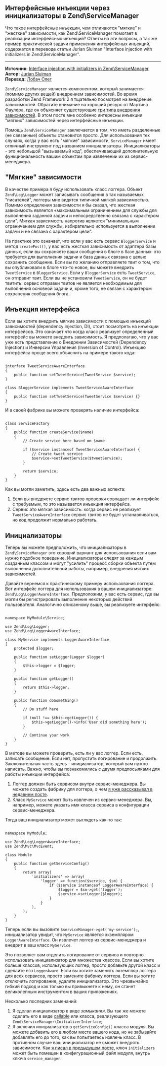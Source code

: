 Интерфейсные инъекции через инициализаторы в Zend\ServiceManager
-----------------------------------------
Что такое интерфейсные инъекции, чем отличаются "мягкие" и "жесткие" зависимости, как Zend\ServiceManager помогает в реализации интерфейсных инъекций? Ответы на эти вопросы, а так же пример практической задачи применения интерфейсных инъекций, содержатся в переводе статьи Jurian Sluiman "Interface injection with initializers in Zend\ServiceManager".

-----------------------------------------
__Источник:__ [Interface injection with initializers in Zend\ServiceManager][1]  
__Автор:__ [Jurian Sluiman][2]  
__Перевод:__ [Лобач Олег][3]  

[1]: http://juriansluiman.nl/en/article/121/interface-injection-with-initializers-in-zend-servicemanager
[2]: http://juriansluiman.nl/en/about
[3]: http://lobach.info/

`Zend\ServiceManager` является компонентом, который занимается (помимо других вещей) внедрением зависимостей. Во время разработки Zend Framework 2 я тщательно посмотрел на внедрение зависимостей. Обратите внимание на  хороший ресурс от Мартина Фаулера, где он объясняет существующие [три типа внедрения зависимостей][4]. В этом посте мне особенно интересны инъекции "мягких" зависимостей через интерфейсные инъекции.

[4]: http://www.martinfowler.com/articles/injection.html#FormsOfDependencyInjection

Помощь `Zend\ServiceManager` заключается в том, что иметь разделенные (не связанные) объекты становится просто. Для использования тех случаях, когда у вас есть "мягкие" зависимости, `ServiceManager` имеет отличный инструмент под названием инициализаторы. Инициализаторы - это небольшой "вызываемый код", обеспечивающий дополнительную функциональность вашим объектам при извлечении их из сервис-менеджера.

## "Мягкие" зависимости

В качестве примера я буду использовать класс логгера. Объект `Zend\Log\Logger` может записывать сообщения в так называемых "писателей", логгеры мне видятся типичной мягкой зависимостью. Помимо определения зависимости я бы сказал, что жесткая зависимость является «максимальным ограничением для службы для выполнения заданной задачи и непосредственно связана с характером цели". Мягкая зависимость напротив является "минимальным ограничением для службы, избирательно используется в выполнении задачи и не связана с характером цели".

На практике это означает, что если у вас есть сервис `BloggerService` и метод `createPost()`, у вас есть жесткая зависимость от адаптера базы данных, если вы сохраняете ваши сообщения в блоге в базе данных: это требуется для выполнения задачи и база данных связана с целью сохранить сообщение. Если вы по желанию отправляете твит о том, что вы опубликовали в блоге что-то новое, вы можете внедрить `TweetService` в `BloggerService`. Если у `BloggerService` есть `TweetService`, он отправит твит. Если вы не установили `TweetService`, он не будет твитить: сервис отправки твитов не является необходимым для выполнения основной задачи и, кроме того, не связан с характером сохранения сообщения блога.

## Инъекция интерфейса

Если вы хотите внедрить мягкие зависимости с помощью инъекций зависимостей (dependency injection, DI), стоит посмотреть на инъекции интерфейсов. Это означает что когда класс реализует определенный интерфейс вы можете внедрить зависимость. Я предполагаю, что у вас уже есть представление о Внедрении Зависимостей (Dependency Injection) и Инверсии Управления (Inversion of Control). Инъекцию интерфейса проще всего объяснить на примере такого кода:

<pre class="lang:php"><code>
interface TweetServiceAwareInterface
{
    public function setTweetService(TweetService $service);
}

class BloggerService implements TweetServiceAwareInterface
{
    public function setTweetService(TweetService $service) {}
}
</code></pre>

И в своей фабрике вы можете проверять наличие интерфейса:

<pre class="lang:php"><code>
class ServiceFactory
{
    public function createService($name)
    {
        // Create service here based on $name

        if ($service instanceof TweetServiceAwareInterface) {
            // Create tweet service
            $service->setTweetService($tweetService);
        }

        return $service;
    }
}
</code></pre>

Как вы могли заметить, здесь есть два важных аспекта:

1. Если вы внедряете сервис твитов проверяя совпадает ли интерфейс с требуемым, то это называется инъекция интерфейса.
2. Сервис это мягкая зависимость: когда сервис не реализует `TweetServiceAwareInterface` сервис твитов не будет устанавливаться, но код продолжит нормально работать.

## Инициализаторы

Теперь вы можете предположить, что инициализаторы в `Zend\ServiceManager` это хороший вариант для использования если вам нужно подобное поведение. Инициализаторы следят за каждым созданным классом и могут "усилить" процесс сборки объекта путем выполнения дополнительной работы, например, внедрения мягких зависимостей.

Давайте вернемся к практическому примеру использования логгера. Вот интерфейс логгера для использования в вашем инициализаторе: `Zend\Log\LoggerAwareInterface`. Предположим, у вас есть сервис, где вы могли бы регистрировать выполнение некоторых действий пользователя. Аналогично описанному выше, вы реализуете интерфейс:

<pre class="lang:php"><code>
namespace MyModule\Service;

use Zend\Log\Logger;
use Zend\Log\LoggerAwareInterface;

class MyService implements LoggerAwareInterface
{
    protected $logger;

    public function setLogger(Logger $logger)
    {
        $this->logger = $logger;
    }

    public function getLogger()
    {
        return $this->logger;
    }

    public function doSomething()
    {
        // Do stuff here

        if (null !== $this->getLogger()) {
            $this->getLogger()->info('User did something here'); 
        }

        // Continue your work
    }
}
</code></pre>

В методе вы можете проверить, есть ли у вас логгер. Если есть, записать сообщение. Если нет, пропустить логирование и продолжить. Заключительная часть здесь - инициализатор, который вам нужно написать. Важно, чтобы вы познакомились с двумя предпосылками для работы инъекции интерфейса:

1. Логгер должен быть сервисом внутри сервис-менеджера. Вы можете создать фабрику для логгера, о чем [я уже рассказывал в недавнем посте][5].
2. Класс `MyService` может быть извлечен из сервис-менеджера. Вы, например, можете указать имя класса сервиса в конфигурации сервис-менеджера.

[5]: /blog/using-zend-framework-service-managers-in-your-application.html

Тогда ваш инициализатор может выглядеть как-то так:

<pre class="lang:php"><code>
namespace MyModule;

use Zend\Log\LoggerAwareInterface;
use Zend\Mvc\MvcEvent;

class Module
{
    public function getServiceConfig()
    {
        return array(
            'initializers' => array(
                'logger' => function($service, $sm) {
                    if ($service instanceof LoggerAwareInterface) {
                        $logger = $sm->get('logger');
                        $service->setLogger($logger);
                    }
                }
            ),
        );
    }
}
</code></pre>

Теперь если вы вызовите `$serviceManager->get('my-service');`, инициализатор увидит, что `MyService` является экземпляром `LoggerAwareInterface`. Он извлечет логгер из сервис-менеджера и внедрит в ваш класс `MyService`.

Это позволяет вам отделить логирование от сервиса и повторно использовать инициализатор для множества классов. Если вы хотите больше классов, использующих логгер, просто добавьте другой класс и сделайте его `LoggerAware`. Если вы хотите заменить экземпляр логгера для всех сервисов, просто замените фабрику логгера. Если вы хотите отключить логирование, удалите инициализатор. Это чрезвычайно гибкий подход и как только вы привыкнете к нему, он станет великолепным инструментом в ваших приложениях.

Несколько последних замечаний:

1. Я сделал инициализатор в виде _замыкания_. Вы так же можете сделать его в виде [callable][6] или класса, реализующего `Zend\ServiceManager\InitializerInterface`;
2. Я включил инициализатор в `getServiceConfig()` класса модуля. Вы можете добавить его в любом месте вашего кода, но не забывайте добавлять его до того, как вы попытаетесь извлечь класс. В противном случае ваш инициализатор не сможет внедрять зависимости. Как [я писал в предыдущем посте][5], ключ `initializers` может быть помещен в конфигурационный файл модуля, внутрь ключа `service_manager`.

[6]: http://php.net/manual/en/language.types.callable.php